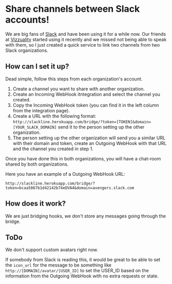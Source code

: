 # Share channels between Slack accounts!

We are big fans of [Slack][slack] and have been using it for a while
now. Our friends at [Vizzuality][vizzuality] started using it recently
and we missed not being able to speak with them, so I just created a
quick service to link two channels from two Slack organizations.

## How can I set it up?

Dead simple, follow this steps from each organization's account.

 1. Create a channel you want to share with another organization.
 2. Create an Incoming WebHook itntegration and select the channel you created.
 3. Copy the Incoming WebHook token (you can find it in the left column
    from the integration page).
 4. Create a URL with the following format: ```http://slackline.herokuapp.com/bridge/?token=[TOKEN]&domain=[YOUR_SLACK_DOMAIN]``` send it to the person setting up the other organization.
 5. The person setting up the other organization will send you a similar
    URL with their domain and token, create an Outgoing WebHook with
    that URL and the channel you created in step 1.

Once you have done this in both organizations, you will have a chat-room
shared by both organizations.

Here you have an example of a Outgoing WebHook URL:

```
http://slackline.herokuapp.com/bridge/?token=bcaa5867b1d42142b74eDVA4&domain=avengers.slack.com
```

## How does it work?

We are just bridging hooks, we don't store any messages going through
the bridge.

## ToDo

We don't support custom avatars right now.

If somebody from Slack is reading this, it would be great to be able to
set the ```icon_url``` for the message to be something like
```http://[DOMAIN]/avatar/[USER_ID]``` to set the USER_ID based on the
information from the Outgoing WebHook with no extra requests or state.

[slack]: http://slack.com
[vizzuality]: http://vizzuality.com
